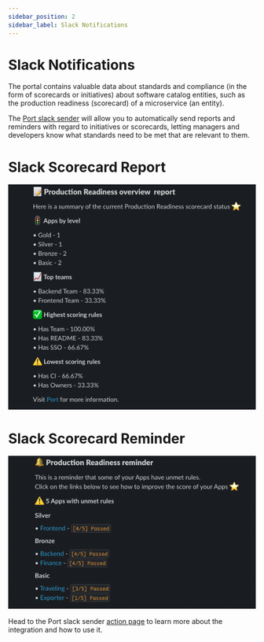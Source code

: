 ```yaml
---
sidebar_position: 2
sidebar_label: Slack Notifications
---
```


# Slack Notifications

The portal contains valuable data about standards and compliance (in the form of scorecards or initiatives) about software catalog entities, such as the production readiness (scorecard) of a microservice (an entity).

The [Port slack sender](https://github.com/marketplace/actions/port-message-sender) will allow you to automatically send reports and reminders with regard to initiatives or scorecards, letting managers and developers know what standards need to be met that are relevant to them.

# Slack Scorecard Report

![Slack Scorecard Report](../../static/img/scorecards/slack/scorecard-report.png)

# Slack Scorecard Reminder

![Slack Scorecard Reminder](../../static/img/scorecards/slack/scorecard-reminder.png)

Head to the Port slack sender [action page](https://github.com/marketplace/actions/port-message-sender) to learn more about the integration and how to use it.
